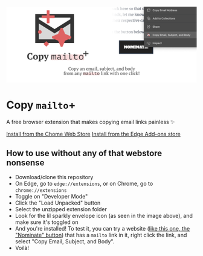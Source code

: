 <p align="center">
    <img alt="Copy mailto+" src="./banner.png">
</p>

# Copy `mailto`+

A free browser extension that makes copying email links painless ✨

[Install from the Chome Web Store](https://chromewebstore.google.com/detail/copy-mailto+/aogkcfehpjcccedmilfebhdmiceblped)
[Install from the Edge Add-ons store](https://microsoftedge.microsoft.com/addons/detail/copy-mailto/fiaadeobfpieggpebihdfkgencjhfoon)

## How to use without any of that webstore nonsense

- Download/clone this repository
- On Edge, go to `edge://extensions`, or on Chrome, go to `chrome://extensions`
- Toggle on "Developer Mode"
- Click the "Load Unpacked" button
- Select the unzipped extension folder
- Look for the lil sparkly envelope icon (as seen in the image above), and make sure it's toggled on
- And you're installed! To test it, you can try a website ([like this one, the "Nominate" button](https://indienewsletters.com/nominate/)) that has a `mailto` link in it, right click the link, and select "Copy Email, Subject, and Body".
- Voilà!
